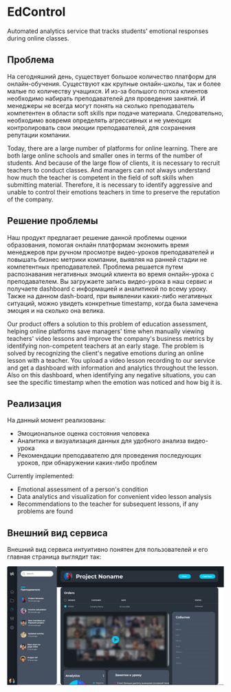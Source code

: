 # EdControl

Automated analytics service that tracks students' emotional responses during online classes.

## Проблема
На сегодняшний день, существует большое количество платформ для онлайн-обучения. Существуют как крупные онлайн-школы, так и более малые по количеству учащихся. И из-за большого потока клиентов необходимо набирать преподавателей для проведения занятий. И менеджеры не всегда могут понять на сколько преподаватель компетентен в области soft skills при подаче материала. Следовательно, необходимо вовремя определять агрессивных и не умеющих контролировать свои эмоции преподавателей, для сохранения репутации компании. 

Today, there are a large number of platforms for online learning. There are both large online schools and smaller ones in terms of the number of students. And because of the large flow of clients, it is necessary to recruit teachers to conduct classes. And managers can not always understand how much the teacher is competent in the field of soft skills when submitting material. Therefore, it is necessary to identify aggressive and unable to control their emotions teachers in time to preserve the reputation of the company.

## Решение проблемы
Наш продукт предлагает решение данной проблемы оценки образования, помогая онлайн платформам экономить время менеджеров при ручном просмотре видео-уроков преподавателей и повышать бизнес метрики компании, выявляя на ранней стадии не компетентных преподавателей. Проблема решается путем распознавания негативных эмоций клиента во время онлайн-урока с преподавателем. Вы загружаете запись видео-урока в наш сервис и получаете dashboard с информацией и аналитикой по всему уроку. Также на данном dash-board, при выявлении каких-либо негативных ситуаций, можно увидеть конкретные timestamp, когда была замечена эмоция и на сколько она велика.

Our product offers a solution to this problem of education assessment, helping online platforms save managers' time when manually viewing teachers' video lessons and improve the company's business metrics by identifying non-competent teachers at an early stage. The problem is solved by recognizing the client's negative emotions during an online lesson with a teacher. You upload a video lesson recording to our service and get a dashboard with information and analytics throughout the lesson. Also on this dashboard, when identifying any negative situations, you can see the specific timestamp when the emotion was noticed and how big it is.

## Реализация
На данный момент реализованы:
- Эмоциональное оценка состояния человека
- Аналитика и визуализация данных для удобного анализа видео-урока
- Рекомендации преподавателю для проведения последующих уроков, при обнаружении каких-либо проблем

Currently implemented:
- Emotional assessment of a person's condition
- Data analytics and visualization for convenient video lesson analysis
- Recommendations to the teacher for subsequent lessons, if any problems are found

## Внешний вид сервиса
Внешний вид сервиса интуитивно понятен для пользователей и его главная страница выглядит так:
<p align="center"><img src="/img/1.png" width="900" alt="Main page"></p>
